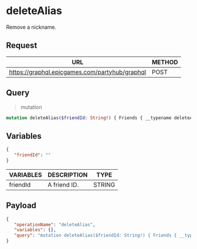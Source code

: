 # deleteAlias

Remove a nickname.

## Request
| URL | METHOD |
| - | - |
| https://graphql.epicgames.com/partyhub/graphql | POST |

## Query
> mutation
```graphql
mutation deleteAlias($friendId: String!) { Friends { __typename deleteAlias(friendId: $friendId) { __typename success } } }
```

## Variables
```json
{
   "friendId": ""
}
```
| VARIABLES | DESCRIPTION | TYPE |
| - | - | - |
| friendId | A friend ID. | STRING |

## Payload
```json
{
   "operationName": "deleteAlias",
   "variables": {},
   "query": "mutation deleteAlias($friendId: String!) { Friends { __typename deleteAlias(friendId: $friendId) { __typename success } } }"
}
```